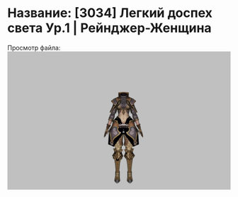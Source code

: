 # Название: [3034] Легкий доспех света Ур.1 | Рейнджер-Женщина

Просмотр файла:
![p030002.png](p030002.png)